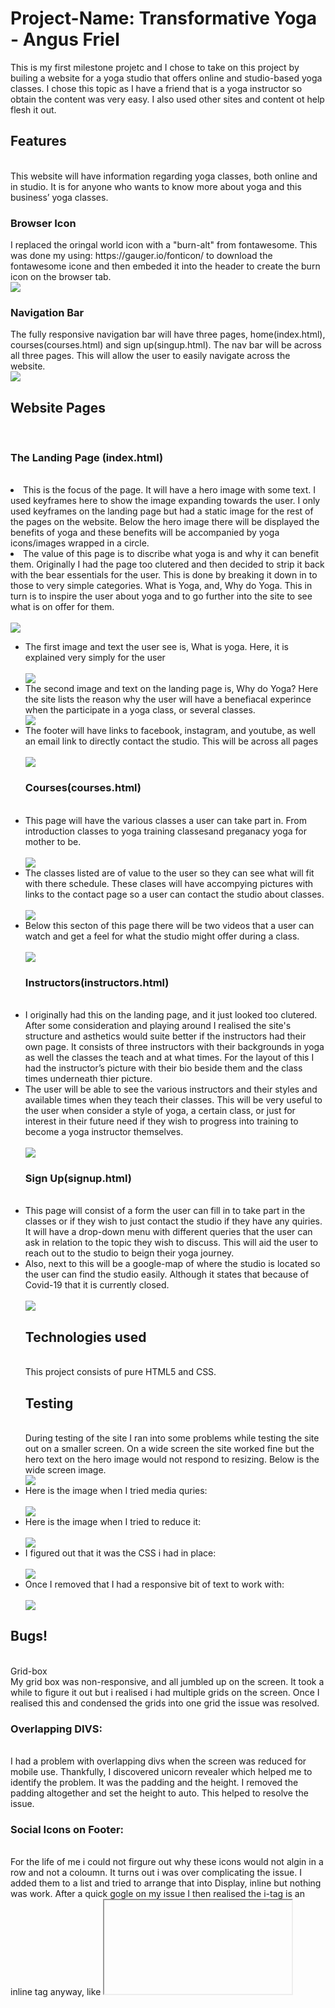 <h1>Project-Name: Transformative Yoga - Angus Friel</h1>
This is my first milestone projetc and I chose to take on this project by builing a website for a yoga studio that offers online and studio-based yoga classes. I chose this topic as I have a friend that is a yoga instructor so obtain the content was very easy. I also used other sites and content ot help flesh it out.  


  
<h2>Features</h2>
<br />
This website will have information regarding yoga classes, both online and in studio. It is for anyone who wants to know more about yoga and this business’ yoga classes. 
<br />

<h3>Browser Icon</h3>
I replaced the oringal world icon with a "burn-alt" from fontawesome. This was done my using: https://gauger.io/fonticon/ to download the fontawesome icone and then embeded it into the header to create the burn icon on the browser tab. 
<br />
<img src="/assets/Read_Me_Images/browser.png">
<br />
<h3>Navigation Bar</h3>
The fully responsive navigation bar will have three pages, home(index.html), courses(courses.html) and sign up(singup.html). The nav bar will be across all three pages. 
This will allow the user to easily navigate across the website.
<br />
<img src="/assets/Read_Me_Images/NavBar.png">
<br />
<h2>Website Pages</h2> 
<br />  
<h3>The Landing Page (index.html)</h3>
<br />
<li>This is the focus of the page. It will have a hero image with some text. I used keyframes here to show the image expanding towards the user. I only used keyframes on the landing page but had a static image for the rest of the pages on the website. Below the hero image there will be displayed the benefits of yoga and these benefits will be accompanied by yoga icons/images wrapped in a circle. </li>
<li>The value of this page is to discribe what yoga is and why it can benefit them. Originally I had the page too clutered and then decided to strip it back with the bear essentials for the user. This is done by breaking it down in to those to very simple categories. What is Yoga, and, Why do Yoga. This in turn is to inspire the user about yoga and to go further into the site to see what is on offer for them.
</li>
<br />
<img src="/assets/Read_Me_Images/HeroHead.png">
<br />
<ul>
<li>The first image and text the user see is, What is yoga. Here, it is explained very simply for the user </li>
<br />
<img src="/assets/Read_Me_Images/what.png">
<br />
<li>The second image and text on the landing page is, Why do Yoga? Here the site lists the reason why the user will have a benefiacal experince when the participate in a yoga class, or several classes.</li>
<img src="/assets/Read_Me_Images/why.png">
<br />
<li>The footer will have links to facebook, instagram, and youtube, as well an email link to directly contact the studio. This will be across all pages</li>
<br />
<img src="/assets/Read_Me_Images/footer.png">
<br />

<h3>Courses(courses.html)</h3>
<br />
<li>This page will have the various classes a user can take part in. From introduction classes to yoga training classesand preganacy yoga for mother to be. </li>
<br />
<img src="/assets/Read_Me_Images/courses1.png">
<br />
<li>The classes listed are of value to the user so they can see what will fit with there schedule. These clases will have accompying pictures with links to the contact page so a user can contact the studio about classes.</li>
<br />
<img src="/assets/Read_Me_Images/courses2.png">
<br />
<li>Below this secton of this page there will be two videos that a user can watch and get a feel for what the studio might offer during a class.</li>
<br />
<img src="/assets/Read_Me_Images/courses-videos.png">
<br />
<h3>Instructors(instructors.html)</h3>
<br />
<li>I originally had this on the landing page, and it just looked too clutered. After some consideration and playing around I realised the site's structure and asthetics would suite better if the instructors had their own page. It consists of three instructors with their backgrounds in yoga as well the classes the teach and at what times. For the layout of this I had the instructor’s picture with their bio beside them and the class times underneath thier picture. </li>
<li>The user will be able to see the various instructors and their styles and available times when they teach their classes. This will be very useful to the user when consider a style of yoga, a certain class, or just for interest in their future need if they wish to progress into training to become a yoga instructor themselves.</li>
<br />
<img src="/assets/Read_Me_Images/instructor.png">
<br />
<h3>Sign Up(signup.html)</h3>
<br />
<li>This page will consist of a form the user can fill in to take part in the classes or if they wish to just contact the studio if they have any quiries. It will have a drop-down menu with different queries that the user can ask in relation to the topic they wish to discuss. This will aid the user to reach out to the studio to beign their yoga journey. </li>
<li>Also, next to this will be a google-map of where the studio is located so the user can find the studio easily. Although it states that because of Covid-19 that it is currently closed.</li>

<br />
<img src="/assets/Read_Me_Images/contact.png">
<br />
<h2>Technologies used</h2>
<br /> 
This project consists of pure HTML5 and CSS.

<h2>Testing</h2>
<br />
During testing of the site I ran into some problems while testing the site out on a smaller screen. On a wide screen the site worked fine but the hero text on the hero image would not respond to resizing. Below is the wide screen image.
<br />
<img src="/assets/Read_Me_Images/hero.png">
<br />
<li>Here is the image when I tried media quries:</li>
<br />
<img src="/assets/Read_Me_Images/hero2.png">
<br />
<li>Here is the image when I tried to reduce it:</li>
<br />
<img src="/assets/Read_Me_Images/hero-reduced.png">
<br />
<li>I  figured out that it was the CSS i had in place:</li>
<br />
<img src="/assets/Read_Me_Images/css-code.png">
<br />
<li>Once I removed that I had a responsive bit of text to work with:</li>
<br />
<img src="/assets/Read_Me_Images/hero-fixed.png">
<br />
</ul>
<h2>Bugs!</h2>
<br />
Grid-box 
<br />
My grid box was non-responsive, and all jumbled up on the screen. It took a while to figure it out but i realised i had multiple grids on the screen. Once I realised this and condensed the grids into one grid the issue was resolved. 
<br />
<h3>Overlapping DIVS:</h3>   
<br />
I had a problem with overlapping divs when the screen was reduced for mobile use. Thankfully, I discovered unicorn revealer which helped me to identify the problem. It was the padding and the height. I removed the padding altogether and set the height to auto. This helped to resolve the issue. 
<br />
<h3>Social Icons on Footer:</h3>
<br />
For the life of me i could not firgure out why these icons would not algin in a row and not a coloumn. It turns out i was over complicating the issue. I added them to a list and tried to arrange that into Display, inline but nothing was work. After a quick gogle on my issue I then realised the i-tag is an inline tag anyway, like <iframe> so once i reverted them back without a list the problem was resolved. 
<br />
<h3>HTML</h3>
<br />
I had a few problems with random unclosed div’s, and other tags not being closed, as well as id's being used twice. All of this was found once I ran my code through W3 Validator and all errors were then corrected. 
<br />
<h3>CSS</h3>
<br />
I had one missing curly bracket from my CSS that was spotted once I ran it through the validator.
<br />
<h2>Deployment</h2>
<br />
    

<h2>Where I got my idea and content for a yoga website :</h2>
<br />
https://www.nhs.uk/live-well/exercise/guide-to-yoga/#:~:text=Yoga%20is%20an%20ancient%20form,strength%20and%20flexibility)%20and%20breathing.
<br />
https://www.instagram.com/radicaltransformationyoga/
<br />
https://www.facebook.com/Radicaltransformationyoga
<br />
https://yoga.ie/
<br />
https://www.yogajournal.com/lifestyle/health/womens-health/count-yoga-38-ways-yoga-keeps-fit/
<br />
<h2> Videos I used for the courses page.</h2>
<br />
https://www.youtube.com/watch?v=8T39OBNaNzU
<br />
https://www.youtube.com/watch?v=4C-gxOE0j7s
<br />




